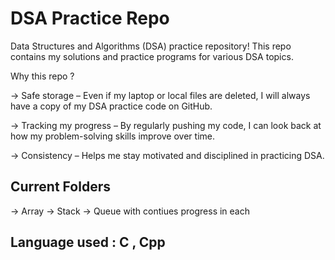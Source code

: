 # DSA Practice Repo

Data Structures and Algorithms (DSA) practice repository! 
This repo contains my solutions and practice programs for various DSA topics.


Why this repo ?

-> Safe storage – Even if my laptop or local files are deleted, I will always have a copy of my DSA practice code on GitHub.

-> Tracking my progress – By regularly pushing my code, I can look back at how my problem-solving skills improve over time.

-> Consistency – Helps me stay motivated and disciplined in practicing DSA.


## Current Folders 
-> Array 
-> Stack
-> Queue 
with contiues progress in each 

## Language used : C , Cpp
